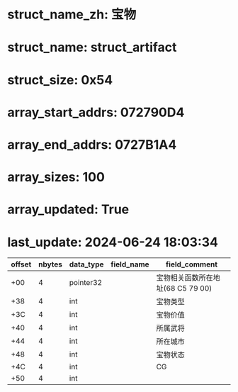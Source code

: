 # struct_name_zh: 宝物
# struct_name: struct_artifact
# struct_size: 0x54
# array_start_addrs: 072790D4
# array_end_addrs: 0727B1A4
# array_sizes: 100
# array_updated: True
# last_update: 2024-06-24 18:03:34


| offset | nbytes | data_type | field_name | field_comment                     |
| ------ | ------ | --------- | ---------- | --------------------------------- |
| +00    | 4      | pointer32 |            | 宝物相关函数所在地址(68 C5 79 00) |
| +38    | 4      | int       |            | 宝物类型                          |
| +3C    | 4      | int       |            | 宝物价值                          |
| +40    | 4      | int       |            | 所属武将                          |
| +44    | 4      | int       |            | 所在城市                          |
| +48    | 4      | int       |            | 宝物状态                          |
| +4C    | 4      | int       |            | CG                                |
| +50    | 4      | int       |            |                                   |
